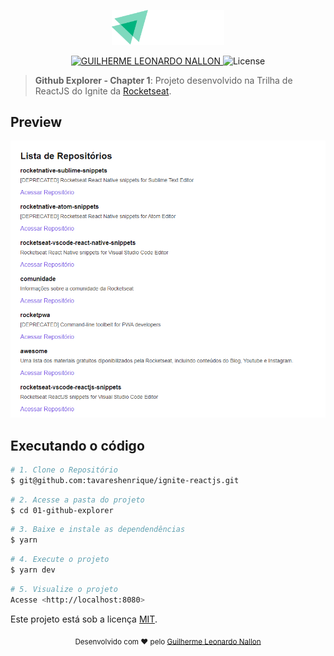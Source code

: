 <p align="center">
   <img src="https://raw.githubusercontent.com/GuigaLn/rocketseat-ignite-react/master/%40assets/img/ignite.svg" alt="Ignite" width="180"/>
</p>

<p align="center">
   <a href="https://www.linkedin.com/in/guilherme-leonardo-12819b141/">
      <img alt="GUILHERME LEONARDO NALLON" src="https://img.shields.io/badge/-Guilherme Leonardo Nallon-08B47C?style=flat&logo=Linkedin&logoColor=white" />
   </a>
  <img alt="License" src="https://img.shields.io/badge/license-MIT-2596be">
</p>

> <b>Github Explorer - Chapter 1</b>: Projeto desenvolvido na Trilha de ReactJS do Ignite da [Rocketseat](https://github.com/Rocketseat).

## Preview

<div>
   <img src="https://raw.githubusercontent.com/GuigaLn/rocketseat-ignite-react/master/chapter-01/01-github-explorer/assets/img/preview.PNG" width="600px" />
</div>

## Executando o código

```bash
# 1. Clone o Repositório
$ git@github.com:tavareshenrique/ignite-reactjs.git
```

```bash
# 2. Acesse a pasta do projeto
$ cd 01-github-explorer
```

```bash
# 3. Baixe e instale as dependendências
$ yarn
```

```bash
# 4. Execute o projeto
$ yarn dev
```

```bash
# 5. Visualize o projeto
Acesse <http://localhost:8080>
```

Este projeto está sob a licença [MIT](./LICENSE).

<div align="center">
  <sub>Desenvolvido com ❤︎ pelo
    <a href="https://github.com/GuigaLn">Guilherme Leonardo Nallon</a>
  </sub>
</div>
